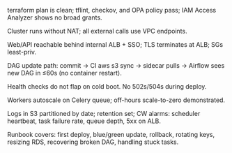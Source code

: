 terraform plan is clean; tflint, checkov, and OPA policy pass; IAM Access Analyzer shows no broad grants.

Cluster runs without NAT; all external calls use VPC endpoints.

Web/API reachable behind internal ALB + SSO; TLS terminates at ALB; SGs least-priv.

DAG update path: commit → CI aws s3 sync → sidecar pulls → Airflow sees new DAG in ≤60s (no container restart).

Health checks do not flap on cold boot. No 502s/504s during deploy.

Workers autoscale on Celery queue; off-hours scale-to-zero demonstrated.

Logs in S3 partitioned by date; retention set; CW alarms: scheduler heartbeat, task failure rate, queue depth, 5xx on ALB.

Runbook covers: first deploy, blue/green update, rollback, rotating keys, resizing RDS, recovering broken DAG, handling stuck tasks.
